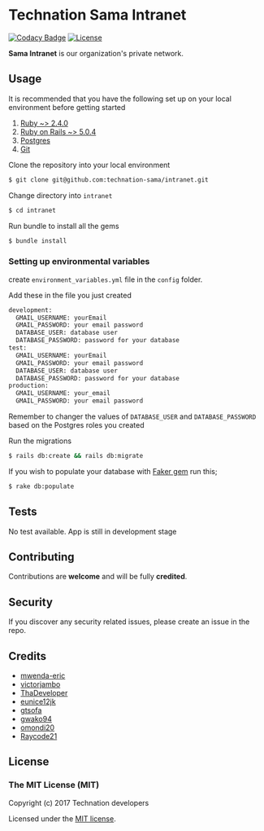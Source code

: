 # Technation Sama Intranet

[![Codacy Badge](https://api.codacy.com/project/badge/Grade/e98759ab0c0f4f81bc8689827be0af3a)](https://www.codacy.com/app/victorjambo/intranet?utm_source=github.com&amp;utm_medium=referral&amp;utm_content=technation-sama/intranet&amp;utm_campaign=Badge_Grade)
[![License](https://poser.pugx.org/laravel/framework/license.svg)](http://opensource.org/licenses/MIT)

**Sama Intranet** is our organization's private network.

## Usage

It is recommended that you have the following set up on your local environment before getting started

1. [Ruby ~> 2.4.0](https://www.ruby-lang.org/en/downloads/)
2. [Ruby on Rails ~> 5.0.4](http://rubyonrails.org/)
3. [Postgres](http://www.postgresql.org)
4. [Git](https://git-scm.com)

Clone the repository into your local environment

```bash
$ git clone git@github.com:technation-sama/intranet.git
```

Change directory into `intranet`

```bash
$ cd intranet
```

Run bundle to install all the gems

```bash
$ bundle install
```

### Setting up environmental variables
create `environment_variables.yml` file in the `config` folder.

Add these in the file you just created

```bash
development:
  GMAIL_USERNAME: yourEmail
  GMAIL_PASSWORD: your email password
  DATABASE_USER: database user
  DATABASE_PASSWORD: password for your database 
test:
  GMAIL_USERNAME: yourEmail
  GMAIL_PASSWORD: your email password
  DATABASE_USER: database user
  DATABASE_PASSWORD: password for your database 
production:
  GMAIL_USERNAME: your_email
  GMAIL_PASSWORD: your email password
```

Remember to changer the values of `DATABASE_USER` and `DATABASE_PASSWORD` based on the Postgres roles you created


Run the migrations

```bash
$ rails db:create && rails db:migrate
```

If you wish to populate your database with [Faker gem](https://github.com/stympy/faker) run this;

```bash
$ rake db:populate
```

## Tests

No test available. App is still in development stage

## Contributing

Contributions are **welcome** and will be fully **credited**.

## Security

If you discover any security related issues, please create an issue in the repo.

## Credits

* [mwenda-eric](https://github.com/mwenda-eric)
* [victorjambo](https://github.com/victorjambo)
* [ThaDeveloper](https://github.com/ThaDeveloper)
* [eunice12jk](https://github.com/eunice12jk)
* [gtsofa](https://github.com/gtsofa)
* [gwako94](https://github.com/gwako94)
* [omondi20](https://github.com/omondi20)
* [Raycode21](https://github.com/Raycode21)

## License

### The MIT License (MIT)

Copyright (c) 2017 Technation developers

Licensed under the [MIT license](http://opensource.org/licenses/MIT).
